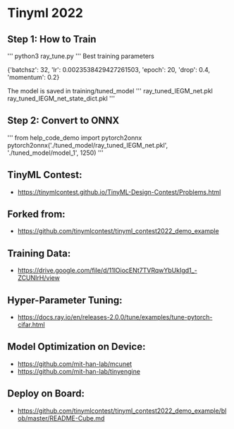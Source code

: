# Tinyml 2022

## Step 1: How to Train
'''
 python3 ray_tune.py
'''
Best training parameters

{'batchsz': 32, 'lr': 0.0023538429427261503, 'epoch': 20, 'drop': 0.4, 'momentum': 0.2}

The model is saved in training/tuned_model
'''
ray_tuned_IEGM_net.pkl
ray_tuned_IEGM_net_state_dict.pkl
'''

## Step 2: Convert to ONNX
'''
from help_code_demo import pytorch2onnx
pytorch2onnx('./tuned_model/ray_tuned_IEGM_net.pkl', './tuned_model/model_1', 1250)
'''


## TinyML Contest:
* https://tinymlcontest.github.io/TinyML-Design-Contest/Problems.html

## Forked from:
* https://github.com/tinymlcontest/tinyml_contest2022_demo_example

## Training Data:
* https://drive.google.com/file/d/11lOiocENt7TVRqwYbUkIgd1_-ZCUNIrH/view


## Hyper-Parameter Tuning:
* https://docs.ray.io/en/releases-2.0.0/tune/examples/tune-pytorch-cifar.html

## Model Optimization on Device:
* https://github.com/mit-han-lab/mcunet
* https://github.com/mit-han-lab/tinyengine

## Deploy on Board:
* https://github.com/tinymlcontest/tinyml_contest2022_demo_example/blob/master/README-Cube.md